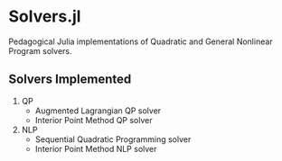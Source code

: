# Solvers.jl
Pedagogical Julia implementations of Quadratic and General Nonlinear Program solvers.

## Solvers Implemented
1. QP
    * Augmented Lagrangian QP solver
    * Interior Point Method QP solver
2. NLP
    * Sequential Quadratic Programming solver
    * Interior Point Method NLP solver